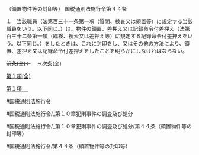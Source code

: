 （領置物件等の封印等）
国税通則法施行令第４４条

１　当該職員（法第百三十一条第一項（質問、検査又は領置等）に規定する当該職員をいう。以下同じ。）は、物件の領置、差押え又は記録命令付差押え（法第百三十二条第一項（臨検、捜索又は差押え等）に規定する記録命令付差押えをいう。以下同じ。）をしたときは、これに封印をし、又はその他の方法により、領置、差押え又は記録命令付差押えをしたことを明らかにしなければならない。

~~前条(全)←~~　  [→次条(全)](国税通則法施行＿令＿第４５条_.md)

[第１項(全)](国税通則法施行＿令＿第４４条第１項_.md)  

[第１項 　 ](国税通則法施行＿令＿第４４条第１項.md)  

#国税通則法施行令

#国税通則法施行令/_第１０章犯則事件の調査及び処分

#国税通則法施行令/_第１０章犯則事件の調査及び処分/第４４条（領置物件等の封印等）

#国税通則法施行令/第４４条（領置物件等の封印等）

